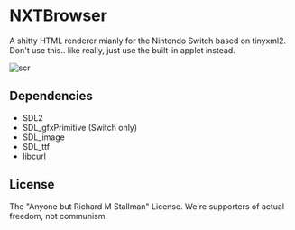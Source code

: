 # NXTBrowser
A shitty HTML renderer mianly for the Nintendo Switch based on tinyxml2.  
Don't use this.. like really, just use the built-in applet instead.

![scr](https://i.imgur.com/0cFrkUB.png)

## Dependencies
* SDL2
* SDL_gfxPrimitive (Switch only)
* SDL_image
* SDL_ttf
* libcurl

## License
The "Anyone but Richard M Stallman" License. We're supporters of actual freedom, not communism.
